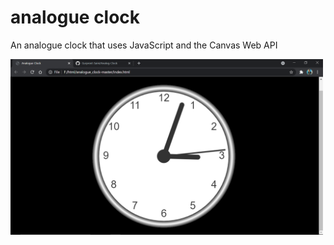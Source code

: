 # analogue clock

An analogue clock that uses JavaScript and the Canvas Web API

<img src="clockImg.png" alt="Analog-Clock, c: -0.4 + 0.6i" width="500" />
